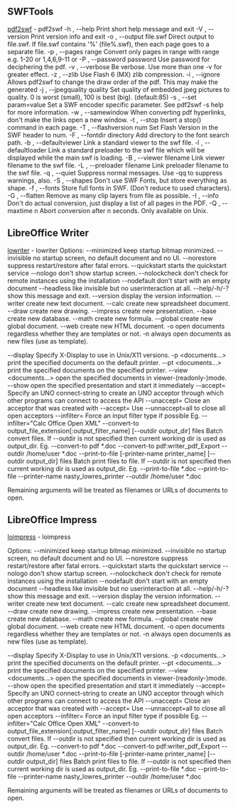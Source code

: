 SWFTools
----------------
[pdf2swf](#) - pdf2swf
-h , --help                    Print short help message and exit
-V , --version                 Print version info and exit
-o , --output file.swf         Direct output to file.swf. If file.swf contains '%' (file%.swf), then each page goes to a separate file.
-p , --pages range             Convert only pages in range with range e.g. 1-20 or 1,4,6,9-11 or
-P , --password password       Use password for deciphering the pdf.
-v , --verbose                 Be verbose. Use more than one -v for greater effect.
-z , --zlib                    Use Flash 6 (MX) zlib compression.
-i , --ignore                  Allows pdf2swf to change the draw order of the pdf. This may make the generated
-j , --jpegquality quality     Set quality of embedded jpeg pictures to quality. 0 is worst (small), 100 is best (big). (default:85)
-s , --set param=value         Set a SWF encoder specific parameter.  See pdf2swf -s help for more information.
-w , --samewindow              When converting pdf hyperlinks, don't make the links open a new window. 
-t , --stop                    Insert a stop() command in each page. 
-T , --flashversion num        Set Flash Version in the SWF header to num.
-F , --fontdir directory       Add directory to the font search path.
-b , --defaultviewer           Link a standard viewer to the swf file. 
-l , --defaultloader           Link a standard preloader to the swf file which will be displayed while the main swf is loading.
-B , --viewer filename         Link viewer filename to the swf file. 
-L , --preloader filename      Link preloader filename to the swf file. 
-q , --quiet                   Suppress normal messages.  Use -qq to suppress warnings, also.
-S , --shapes                  Don't use SWF Fonts, but store everything as shape.
-f , --fonts                   Store full fonts in SWF. (Don't reduce to used characters).
-G , --flatten                 Remove as many clip layers from file as possible. 
-I , --info                    Don't do actual conversion, just display a list of all pages in the PDF.
-Q , --maxtime n               Abort conversion after n seconds. Only available on Unix.

LibreOffice Writer
----------------
[lowriter](#) - lowriter
Options:
--minimized    keep startup bitmap minimized.
--invisible    no startup screen, no default document and no UI.
--norestore    suppress restart/restore after fatal errors.
--quickstart   starts the quickstart service
--nologo       don't show startup screen.
--nolockcheck  don't check for remote instances using the installation
--nodefault    don't start with an empty document
--headless     like invisible but no userinteraction at all.
--help/-h/-?   show this message and exit.
--version      display the version information.
--writer       create new text document.
--calc         create new spreadsheet document.
--draw         create new drawing.
--impress      create new presentation.
--base         create new database.
--math         create new formula.
--global       create new global document.
--web          create new HTML document.
-o             open documents regardless whether they are templates or not.
-n             always open documents as new files (use as template).

--display <display>
      Specify X-Display to use in Unix/X11 versions.
-p <documents...>
      print the specified documents on the default printer.
--pt <printer> <documents...>
      print the specified documents on the specified printer.
--view <documents...>
      open the specified documents in viewer-(readonly-)mode.
--show <presentation>
      open the specified presentation and start it immediately
--accept=<accept-string>
      Specify an UNO connect-string to create an UNO acceptor through which
      other programs can connect to access the API
--unaccept=<accept-string>
      Close an acceptor that was created with --accept=<accept-string>
      Use --unnaccept=all to close all open acceptors
--infilter=<filter>
      Force an input filter type if possible
      Eg. --infilter="Calc Office Open XML"
--convert-to output_file_extension[:output_filter_name] [--outdir output_dir] files
      Batch convert files.
      If --outdir is not specified then current working dir is used as output_dir.
      Eg. --convert-to pdf *.doc
          --convert-to pdf:writer_pdf_Export --outdir /home/user *.doc
--print-to-file [-printer-name printer_name] [--outdir output_dir] files
      Batch print files to file.
      If --outdir is not specified then current working dir is used as output_dir.
      Eg. --print-to-file *.doc
          --print-to-file --printer-name nasty_lowres_printer --outdir /home/user *.doc

Remaining arguments will be treated as filenames or URLs of documents to open.


LibreOffice Impress
----------------
[loimpress](#) - loimpress

Options:
--minimized    keep startup bitmap minimized.
--invisible    no startup screen, no default document and no UI.
--norestore    suppress restart/restore after fatal errors.
--quickstart   starts the quickstart service
--nologo       don't show startup screen.
--nolockcheck  don't check for remote instances using the installation
--nodefault    don't start with an empty document
--headless     like invisible but no userinteraction at all.
--help/-h/-?   show this message and exit.
--version      display the version information.
--writer       create new text document.
--calc         create new spreadsheet document.
--draw         create new drawing.
--impress      create new presentation.
--base         create new database.
--math         create new formula.
--global       create new global document.
--web          create new HTML document.
-o             open documents regardless whether they are templates or not.
-n             always open documents as new files (use as template).

--display <display>
      Specify X-Display to use in Unix/X11 versions.
-p <documents...>
      print the specified documents on the default printer.
--pt <printer> <documents...>
      print the specified documents on the specified printer.
--view <documents...>
      open the specified documents in viewer-(readonly-)mode.
--show <presentation>
      open the specified presentation and start it immediately
--accept=<accept-string>
      Specify an UNO connect-string to create an UNO acceptor through which
      other programs can connect to access the API
--unaccept=<accept-string>
      Close an acceptor that was created with --accept=<accept-string>
      Use --unnaccept=all to close all open acceptors
--infilter=<filter>
      Force an input filter type if possible
      Eg. --infilter="Calc Office Open XML"
--convert-to output_file_extension[:output_filter_name] [--outdir output_dir] files
      Batch convert files.
      If --outdir is not specified then current working dir is used as output_dir.
      Eg. --convert-to pdf *.doc
          --convert-to pdf:writer_pdf_Export --outdir /home/user *.doc
--print-to-file [-printer-name printer_name] [--outdir output_dir] files
      Batch print files to file.
      If --outdir is not specified then current working dir is used as output_dir.
      Eg. --print-to-file *.doc
          --print-to-file --printer-name nasty_lowres_printer --outdir /home/user *.doc

Remaining arguments will be treated as filenames or URLs of documents to open.
